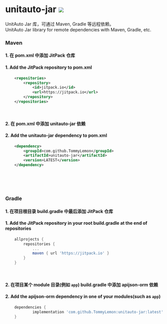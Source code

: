 # unitauto-jar  [![](https://jitpack.io/v/TommyLemon/unitauto-jar.svg)](https://jitpack.io/#TommyLemon/unitauto-jar)
UnitAuto Jar 库，可通过 Maven, Gradle 等远程依赖。<br />
UnitAuto Jar library for remote dependencies with Maven, Gradle, etc.

### Maven
#### 1. 在 pom.xml 中添加 JitPack 仓库
#### 1. Add the JitPack repository to pom.xml
```xml
	<repositories>
		<repository>
		    <id>jitpack.io</id>
		    <url>https://jitpack.io</url>
		</repository>
	</repositories>
```
<br />

#### 2. 在 pom.xml 中添加 unitauto-jar 依赖
#### 2. Add the unitauto-jar dependency to pom.xml
```xml
	<dependency>
	    <groupId>com.github.TommyLemon</groupId>
	    <artifactId>unitauto-jar</artifactId>
	    <version>LATEST</version>
	</dependency>
```

<br />
<br />
<br />

### Gradle
#### 1. 在项目根目录 build.gradle 中最后添加 JitPack 仓库
#### 1. Add the JitPack repository in your root build.gradle at the end of repositories
```gradle
	allprojects {
		repositories {
			...
			maven { url 'https://jitpack.io' }
		}
	}
```
<br />

#### 2. 在项目某个 module 目录(例如 `app`) build.gradle 中添加 apijson-orm 依赖
#### 2. Add the apijson-orm dependency in one of your modules(such as `app`)
```gradle
	dependencies {
	        implementation 'com.github.TommyLemon:unitauto-jar:latest'
	}
```
